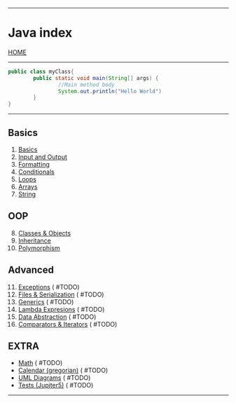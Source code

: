 
---
# Java index

[HOME](/README.md)

---
```java
public class myClass{
		public static void main(String[] args) {
				//Main method body
				System.out.println("Hello World")
		}
}
```
---
## Basics
1.  [Basics](data/01_Basics.md)
2.  [Input and Output](data/02_IO.md)
3.  [Formatting](data/03_Formatting.md)
4.  [Conditionals](data/04_Conditionals.md)
5.  [Loops](data/05_Loops.md)
6.  [Arrays](data/06_Arrays.md)
7.  [String](data/07_String.md)

## OOP
8.  [Classes & Objects](data/08_OOP.md)
9.  [Inheritance](data/09_Inheritance.md)
10. [Polymorphism](data/10_Polymorphism.md)

## Advanced
11. [Exceptions]() ( #TODO)
12. [Files & Serialization]() ( #TODO)
13. [Generics]() ( #TODO)
14. [Lambda Expresions]() ( #TODO)
15. [Data Abstraction]() ( #TODO)
16. [Comparators & Iterators]() ( #TODO)

## EXTRA
- [Math]() ( #TODO)
- [Calendar (gregorian)]() ( #TODO)
- [UML Diagrams]() ( #TODO)
- [Tests (Jupiter5)]() ( #TODO)

---